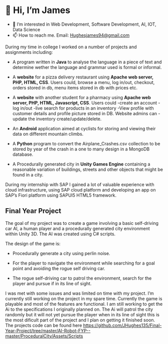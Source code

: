 # 👋 Hi, I’m James
- 👀 I’m interested in Web Development, Software Development, AI, IOT, Data Science
- 📫 How to reach me. Email: Hughesjames94@gmail.com

During my time in college I worked on a number of projects and assignments including: 

- A program written in **Java** to analyse the language in a piece of text and determine wether the language and grammar used is formal or informal. 

- A **website** for a pizza delivery restaurant using **Apache web server, PHP, HTML, CSS**. Users could, browse a menu, log in/out, checkout, orders stored in db, menu items stored in db with prices etc. 

- A **website** with another student for a pharmacy using **Apache web server, PHP, HTML, Javascript, CSS**. Users could -create an account -log in/out -live search for products in an inventory -View profile with customer details and profile picture stored in DB. Website admins can -update the inventory create/update/delete.

- An **Android** application aimed at cyclists for storing and viewing their data on different mountain climbs.

- A **Python** program to convert the Airplane_Crashes.csv collection to be stored by year of the crash in a one to many design in a MongoDB database.

- A Procedurally generated city in **Unity Games Engine** containing a reasonable variation of buildings, streets and other objects that might be found in a city.

During my internship with SAP I gained a lot of valuable experience with cloud infrastructure, using SAP cloud platform and developing an app on SAP’s Fiori platform using SAPUI5 HTML5 framework. 

## Final Year Project

The goal of my project was to create a game involving a basic self-driving car AI, a human player and a procedurally generated city environment within Unity 3D. The AI was created using C# scripts.  

  

The design of the game is: 

- Procedurally generate a city using perlin noise. 

- For the player to navigate the environment while searching for a goal point and avoiding the rogue self driving car. 

- The rogue self-driving car to patrol the environment, search for the player and pursue if in its line of sight. 

 

I was met with some issues and was limited on time with my project. I’m currently still working on the project in my spare time. Currently the game is playable and most of the features are functional. I am still working to get the Ai to the specifications I originally planned on. The Ai will patrol the city randomly but it will not yet pursue the player when in its line of sight this is the most dificult part of the project and I plan on getting it finished soon. 
The projects code can be found here https://github.com/JHughes135/Final-Year-Project/tree/master/AI-Robot-FYP--master/ProceduralCity/Assets/Scripts
